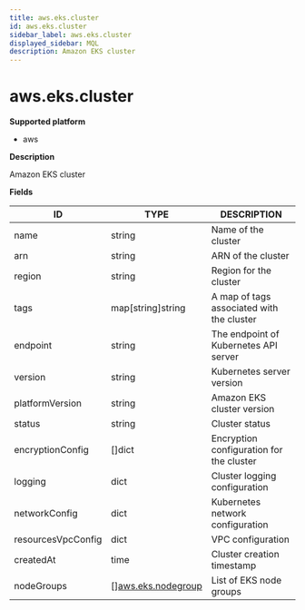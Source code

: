 ```yaml
---
title: aws.eks.cluster
id: aws.eks.cluster
sidebar_label: aws.eks.cluster
displayed_sidebar: MQL
description: Amazon EKS cluster
---
```


# aws.eks.cluster

**Supported platform**

- aws

**Description**

Amazon EKS cluster

**Fields**

| ID                 | TYPE                                                | DESCRIPTION                               |
| ------------------ | --------------------------------------------------- | ----------------------------------------- |
| name               | string                                              | Name of the cluster                       |
| arn                | string                                              | ARN of the cluster                        |
| region             | string                                              | Region for the cluster                    |
| tags               | map[string]string                                   | A map of tags associated with the cluster |
| endpoint           | string                                              | The endpoint of Kubernetes API server     |
| version            | string                                              | Kubernetes server version                 |
| platformVersion    | string                                              | Amazon EKS cluster version                |
| status             | string                                              | Cluster status                            |
| encryptionConfig   | &#91;&#93;dict                                      | Encryption configuration for the cluster  |
| logging            | dict                                                | Cluster logging configuration             |
| networkConfig      | dict                                                | Kubernetes network configuration          |
| resourcesVpcConfig | dict                                                | VPC configuration                         |
| createdAt          | time                                                | Cluster creation timestamp                |
| nodeGroups         | &#91;&#93;[aws.eks.nodegroup](aws.eks.nodegroup.md) | List of EKS node groups                   |
